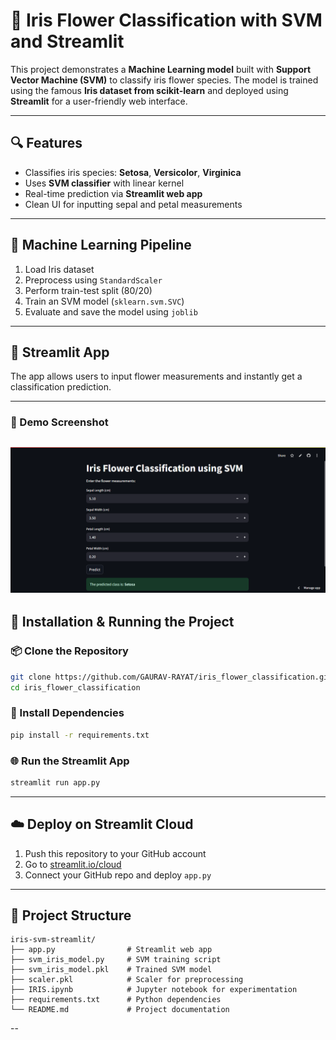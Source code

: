 
# 🌸 Iris Flower Classification with SVM and Streamlit

This project demonstrates a **Machine Learning model** built with **Support Vector Machine (SVM)** to classify iris flower species. The model is trained using the famous **Iris dataset from scikit-learn** and deployed using **Streamlit** for a user-friendly web interface.

---

## 🔍 Features

- Classifies iris species: **Setosa**, **Versicolor**, **Virginica**  
- Uses **SVM classifier** with linear kernel  
- Real-time prediction via **Streamlit web app**  
- Clean UI for inputting sepal and petal measurements

---

## 🧠 Machine Learning Pipeline

1. Load Iris dataset
2. Preprocess using `StandardScaler`
3. Perform train-test split (80/20)
4. Train an SVM model (`sklearn.svm.SVC`)
5. Evaluate and save the model using `joblib`

---

## 🚀 Streamlit App

The app allows users to input flower measurements and instantly get a classification prediction.

---
### 📸 Demo Screenshot

![Streamlit App Demo](image.png)
---

## 🔧 Installation & Running the Project

### 📦 Clone the Repository

```bash
git clone https://github.com/GAURAV-RAYAT/iris_flower_classification.git
cd iris_flower_classification
```

### 📄 Install Dependencies

```bash
pip install -r requirements.txt
```

### 🌐 Run the Streamlit App

```bash
streamlit run app.py
```

---

## ☁️ Deploy on Streamlit Cloud

1. Push this repository to your GitHub account
2. Go to [streamlit.io/cloud](https://streamlit.io/cloud)
3. Connect your GitHub repo and deploy `app.py`

---

## 📁 Project Structure

```
iris-svm-streamlit/
├── app.py                # Streamlit web app
├── svm_iris_model.py     # SVM training script
├── svm_iris_model.pkl    # Trained SVM model
├── scaler.pkl            # Scaler for preprocessing
├── IRIS.ipynb            # Jupyter notebook for experimentation
├── requirements.txt      # Python dependencies
└── README.md             # Project documentation
```

--
